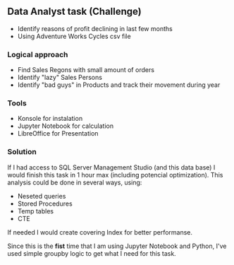 ## Data Analyst task (Challenge)

  - Identify reasons of profit declining in last few months
  - Using Adventure Works Cycles csv file

### Logical approach
  - Find Sales Regons with small amount of orders
  - Identify "lazy" Sales Persons
  - Identify "bad guys" in Products and track their movement during year 

### Tools
  - Konsole for instalation
  - Jupyter Notebook for calculation
  - LibreOffice for Presentation

### Solution
If I had access to SQL Server Management Studio (and this data base) I would finish this task in 1 hour max (including potencial optimization).
This analysis could be done in several ways, using:
- Neseted queries
- Stored Procedures
- Temp tables
- CTE

If needed I would create covering Index for better performanse.
  
Since this is the **fist** time that I am using Jupyter Notebook and Python, I've used simple groupby logic to get what I need for this task.
